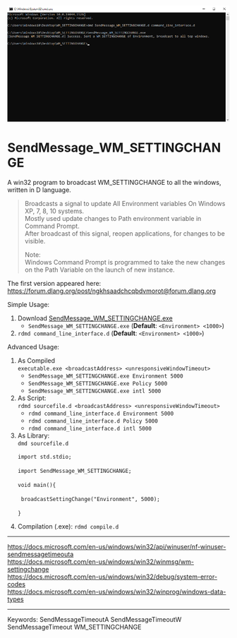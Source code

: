 ![preview](preview.png)

# SendMessage_WM_SETTINGCHANGE
A win32 program to broadcast WM_SETTINGCHANGE to all the windows, written in D language.

> Broadcasts a signal to update All Environment variables On Windows XP, 7, 8, 10 systems.  
> Mostly used update changes to Path environment variable in Command Prompt.  
> After broadcast of this signal, reopen applications, for changes to be visible.  
> 
> Note:  
> Windows Command Prompt is programmed to take the new changes on the Path Variable on the launch of new instance.


The first version appeared here: https://forum.dlang.org/post/ngkhsaadchcqbdvmorot@forum.dlang.org

Simple Usage: 
1. Download [SendMessage_WM_SETTINGCHANGE.exe](https://github.com/vaido-world/WM_SETTINGCHANGE/releases/latest/download/WM_SETTINGCHANGE.exe
)
   *  `SendMessage_WM_SETTINGCHANGE.exe`  (**Default**: `<Environment> <1000>`)
2. `rdmd command_line_interface.d`  (**Default**: `<Environment> <1000>`)

Advanced Usage:  
1. As Compiled  
   `executable.exe <broadcastAddress> <unresponsiveWindowTimeout>`   
   * `SendMessage_WM_SETTINGCHANGE.exe Environment 5000`  
   * `SendMessage_WM_SETTINGCHANGE.exe Policy 5000`  
   * `SendMessage_WM_SETTINGCHANGE.exe intl 5000`
2. As Script:  
   `rdmd sourcefile.d <broadcastAddress> <unresponsiveWindowTimeout>`   
   * `rdmd command_line_interface.d Environment 5000`  
   * `rdmd command_line_interface.d Policy 5000`  
   * `rdmd command_line_interface.d intl 5000`  
2. As Library:  
   `dmd sourcefile.d`   
   ```
   import std.stdio;

   import SendMessage_WM_SETTINGCHANGE;

   void main(){

    broadcastSettingChange("Environment", 5000);

   }
   ```
1. Compilation (.exe):  `rdmd compile.d`  

---

https://docs.microsoft.com/en-us/windows/win32/api/winuser/nf-winuser-sendmessagetimeouta  
https://docs.microsoft.com/en-us/windows/win32/winmsg/wm-settingchange  
https://docs.microsoft.com/en-us/windows/win32/debug/system-error-codes  
https://docs.microsoft.com/en-us/windows/win32/winprog/windows-data-types

---
Keywords: SendMessageTimeoutA  SendMessageTimeoutW SendMessageTimeout WM_SETTINGCHANGE
